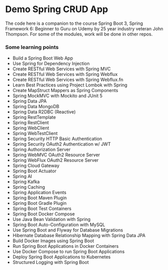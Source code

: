 # Demo Spring CRUD App

The code here is a companion to the course Spring Boot 3, Spring Framework 6: Beginner to Guru on Udemy by 25 year industry veteran John Thompson.
For some of the modules, work will be done in other repos.

### Some learning points

- Build a Spring Boot Web App
- Use Spring for Dependency Injection
- Create RESTful Web Services with Spring MVC
- Create RESTful Web Services with Spring Webflux
- Create RESTful Web Services with Spring Webflux.fn
- Learn Best Practices using Project Lombok with Spring
- Create MapStruct Mappers as Spring Components
- Spring MockMVC with Mockito and JUnit 5
- Spring Data JPA
- Spring Data MongoDB
- Spring Data R2DBC (Reactive)
- Spring RestTemplate
- Spring RestClient
- Spring WebClient
- Spring WebTestClient
- Spring Security HTTP Basic Authentication
- Spring Security OAuth2 Authentication w/ JWT
- Spring Authorization Server
- Spring WebMVC OAuth2 Resource Server
- Spring WebFlux OAuth2 Resource Server
- Spring Cloud Gateway
- Spring Boot Actuator
- Spring AI
- Spring Kafka
- Spring Caching
- Spring Application Events
- Spring Boot Maven Plugin
- Spring Boot Gradle Plugin
- Spring Boot Test Containers
- Spring Boot Docker Compose
- Use Java Bean Validation with Spring
- Spring Boot Auto-Configuration with MySQL
- Use Spring Boot and Flyway for Database Migrations
- Hibernate Database Relationship Mapping with Spring Data JPA
- Build Docker Images using Spring Boot
- Run Spring Boot Applications in Docker Containers
- Use Docker Compose to run Spring Boot Applications
- Deploy Spring Boot Applications to Kubernetes
- Structured Logging with Spring Boot
